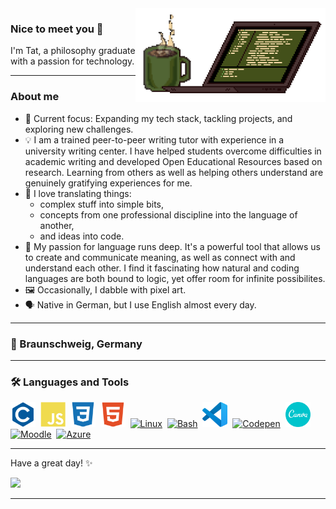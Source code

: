 
<img align="right" src="cafe_by_tat_small.gif" height="150px" width="304px" align="right" alt="a pixel art gif showing a steaming cup of coffee next to a laptop with VS Code running" title="Any bugs you may find are undocumented features.">

### Nice to meet you 👋
I'm Tat, a philosophy graduate with a passion for technology. 
***
### About me
- 🚀 Current focus: Expanding my tech stack, tackling projects, and exploring new challenges.
- 💡 I am a trained peer-to-peer writing tutor with experience in a university writing center. I have helped students overcome difficulties in academic writing and developed Open Educational Resources based on research. Learning from others as well as helping others understand are genuinely gratifying experiences for me.
- 💫 I love translating things:
  - complex stuff into simple bits,
  - concepts from one professional discipline into the language of another,
  - and ideas into code.
- 💬 My passion for language runs deep. It's a powerful tool that allows us to create and communicate meaning, as well as connect with and understand each other. I find it fascinating how natural and coding languages are both bound to logic, yet offer room for infinite possibilites.
- 🖼️ Occasionally, I dabble with pixel art.
- 🗣️ Native in German, but I use English almost every day.

***
### 📍 Braunschweig, Germany
***
### 🛠️ Languages and Tools
<div>
  <a href="https://www.open-std.org/jtc1/sc22/wg14/"><img src="https://github.com/devicons/devicon/blob/master/icons/c/c-plain.svg" title="C" alt="C" width="40" height="40"/></a>&nbsp;
  <a href="https://developer.mozilla.org/en-US/docs/Web/JavaScript"><img src="https://github.com/devicons/devicon/blob/master/icons/javascript/javascript-plain.svg" title="JavaScript" alt="JavaScript" width="40" height="40"/></a>&nbsp;
  <a href="https://www.w3.org/Style/CSS/"><img src="https://github.com/devicons/devicon/blob/master/icons/css3/css3-plain.svg" title="CSS 3" alt="CSS 3" width="40" height="40"/></a>&nbsp;
  <a href="https://html.spec.whatwg.org/multipage/"><img src="https://github.com/devicons/devicon/blob/master/icons/html5/html5-plain.svg" title="HTML 5" alt="HTML 5" width="40" height="40"/></a>&nbsp;
  <a href="https://www.linux.org"><img src="https://devicon-website.vercel.app/api/linux/original.svg" title="Linux" alt="Linux" width="40" height="40"/></a>&nbsp;
  <a href="http://www.gnu.org/software/bash/"><img src="https://devicon-website.vercel.app/api/bash/plain.svg?color=%23828282" title="Bash" alt="Bash" width="40" height="40"/></a>&nbsp;
  <a href="https://code.visualstudio.com"><img src="https://github.com/devicons/devicon/blob/master/icons/vscode/vscode-original.svg" title="VS Code" alt="VS Code" width="40" height="40"/></a>&nbsp;
  <a href="https://codepen.io/tats-faire"><img src="https://devicon-website.vercel.app/api/codepen/plain.svg?color=%23828282" title="Codepen" alt="Codepen" width="40" height="40"/></a>&nbsp;
  <a href="https://www.canva.com"><img src="https://github.com/devicons/devicon/blob/master/icons/canva/canva-original.svg" title="Canva" alt="Canva" width="40" height="40"/></a>&nbsp;
  <a href="https://moodle.org/"><img src="https://devicon-website.vercel.app/api/moodle/original.svg" title="Moodle" alt="Moodle" width="40" height="40"></img></a>&nbsp;
  <a href="https://learn.microsoft.com/de-de/credentials/certifications/azure-fundamentals/?practice-assessment-type=certification"><img src="https://devicon-website.vercel.app/api/azure/original.svg" title="Azure" alt="Azure" width="40" height="40"></img></a>&nbsp;
</div>

***
Have a great day! ✨

![](https://komarev.com/ghpvc/?username=tats-faire&color=1A744A&style=flat-square)
***




